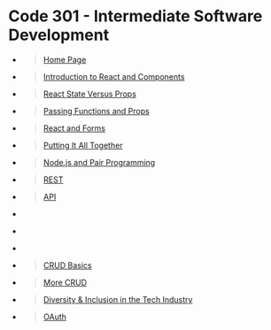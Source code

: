 # Code 301 - Intermediate Software Development

- > [Home Page](README.md)

- > [Introduction to React and Components](class-01)

- > [React State Versus Props](class-02)

- > [Passing Functions and Props](class-03)

- > [React and Forms](class-04)

- > [Putting It All Together](class-05)

- > [Node.js and Pair Programming](class-06)

- > [REST](class-07)

- > [API](class-08)

- > [](class-09)

- > [](class-10)

- > [](class-11)

- > [CRUD Basics](class-12)

- > [More CRUD](class-13)

- > [Diversity & Inclusion in the Tech Industry](class-14)

- > [OAuth](class-15)
